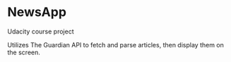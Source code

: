 # NewsApp
Udacity course project

Utilizes The Guardian API to fetch and parse articles, then display them on the screen.
